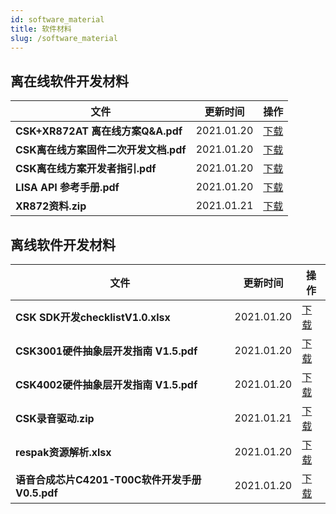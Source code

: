 ```yaml
---
id: software_material
title: 软件材料
slug: /software_material
---
```


## 离在线软件开发材料
| 文件| 更新时间 | 操作 |
| ----| ---- | ---- |
| **CSK+XR872AT 离在线方案Q&A.pdf** | 2021.01.20 |[下载](https://open.listenai.com/resource/open/doc_resource%2F%E8%BD%AF%E4%BB%B6%E5%BC%80%E5%8F%91%E6%8C%87%E5%8D%97%2F%E7%A6%BB%E5%9C%A8%E7%BA%BF%E8%BD%AF%E4%BB%B6%E5%BC%80%E5%8F%91%2FCSK%2BXR872AT%20%E7%A6%BB%E5%9C%A8%E7%BA%BF%E6%96%B9%E6%A1%88Q%26A.pdf)|
| **CSK离在线方案固件二次开发文档.pdf** | 2021.01.20 |[下载](https://open.listenai.com/resource/open/doc_resource%2F%E8%BD%AF%E4%BB%B6%E5%BC%80%E5%8F%91%E6%8C%87%E5%8D%97%2F%E7%A6%BB%E5%9C%A8%E7%BA%BF%E8%BD%AF%E4%BB%B6%E5%BC%80%E5%8F%91%2FCSK%E7%A6%BB%E5%9C%A8%E7%BA%BF%E6%96%B9%E6%A1%88%E5%9B%BA%E4%BB%B6%E4%BA%8C%E6%AC%A1%E5%BC%80%E5%8F%91%E6%96%87%E6%A1%A3.pdf)|
| **CSK离在线方案开发者指引.pdf** | 2021.01.20 |[下载](https://open.listenai.com/resource/open/doc_resource%2F%E8%BD%AF%E4%BB%B6%E5%BC%80%E5%8F%91%E6%8C%87%E5%8D%97%2F%E7%A6%BB%E5%9C%A8%E7%BA%BF%E8%BD%AF%E4%BB%B6%E5%BC%80%E5%8F%91%2FCSK%E7%A6%BB%E5%9C%A8%E7%BA%BF%E6%96%B9%E6%A1%88%E5%BC%80%E5%8F%91%E8%80%85%E6%8C%87%E5%BC%95.pdf)|
| **LISA API 参考手册.pdf** | 2021.01.20 |[下载](https://open.listenai.com/resource/open/doc_resource%2F%E8%BD%AF%E4%BB%B6%E5%BC%80%E5%8F%91%E6%8C%87%E5%8D%97%2F%E7%A6%BB%E5%9C%A8%E7%BA%BF%E8%BD%AF%E4%BB%B6%E5%BC%80%E5%8F%91%2FLISA%20API%20%E5%8F%82%E8%80%83%E6%89%8B%E5%86%8C.pdf)|
| **XR872资料.zip** | 2021.01.21 |[下载](https://open.listenai.com/resource/open/doc_resource%2F%E8%BD%AF%E4%BB%B6%E5%BC%80%E5%8F%91%E6%8C%87%E5%8D%97%2F%E7%A6%BB%E5%9C%A8%E7%BA%BF%E8%BD%AF%E4%BB%B6%E5%BC%80%E5%8F%91%2FXR872%E8%B5%84%E6%96%99.zip)|


## 离线软件开发材料
| 文件| 更新时间 | 操作 |
| ----| ---- | ---- |
| **CSK SDK开发checklistV1.0.xlsx** | 2021.01.20 |[下载](https://open.listenai.com/resource/open/doc_resource%2F%E8%BD%AF%E4%BB%B6%E5%BC%80%E5%8F%91%E6%8C%87%E5%8D%97%2FCSK%20SDK%E5%BC%80%E5%8F%91checklistV1.0.xlsx)|
| **CSK3001硬件抽象层开发指南 V1.5.pdf** | 2021.01.20 |[下载](https://open.listenai.com/resource/open/doc_resource%2F%E8%BD%AF%E4%BB%B6%E5%BC%80%E5%8F%91%E6%8C%87%E5%8D%97%2FCSK3001%E7%A1%AC%E4%BB%B6%E6%8A%BD%E8%B1%A1%E5%B1%82%E5%BC%80%E5%8F%91%E6%8C%87%E5%8D%97%20V1.5.pdf)|
| **CSK4002硬件抽象层开发指南 V1.5.pdf** | 2021.01.20 |[下载](https://open.listenai.com/resource/open/doc_resource%2F%E8%BD%AF%E4%BB%B6%E5%BC%80%E5%8F%91%E6%8C%87%E5%8D%97%2FCSK4002%E7%A1%AC%E4%BB%B6%E6%8A%BD%E8%B1%A1%E5%B1%82%E5%BC%80%E5%8F%91%E6%8C%87%E5%8D%97%20V1.5.pdf)|
| **CSK录音驱动.zip** | 2021.01.21 |[下载](https://open.listenai.com/resource/open/doc_resource%2F%E8%BD%AF%E4%BB%B6%E5%BC%80%E5%8F%91%E6%8C%87%E5%8D%97%2FCSK%E5%BD%95%E9%9F%B3%E9%A9%B1%E5%8A%A8.zip)|
| **respak资源解析.xlsx** | 2021.01.20 |[下载](https://open.listenai.com/resource/open/doc_resource%2F%E8%BD%AF%E4%BB%B6%E5%BC%80%E5%8F%91%E6%8C%87%E5%8D%97%2Frespak%E8%B5%84%E6%BA%90%E8%A7%A3%E6%9E%90.xlsx)|
| **语音合成芯片C4201-T00C软件开发手册V0.5.pdf** | 2021.01.20 |[下载](https://open.listenai.com/resource/open/doc_resource%2F%E8%BD%AF%E4%BB%B6%E5%BC%80%E5%8F%91%E6%8C%87%E5%8D%97%2F%E8%AF%AD%E9%9F%B3%E5%90%88%E6%88%90%E8%8A%AF%E7%89%87C4201-T00C%E8%BD%AF%E4%BB%B6%E5%BC%80%E5%8F%91%E6%89%8B%E5%86%8CV0.5.pdf)|